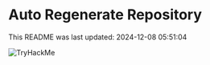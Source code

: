 # Auto Regenerate Repository

This README was last updated: 2024-12-08 05:51:04

 ![TryHackMe](https://tryhackme.com/badge/533634)